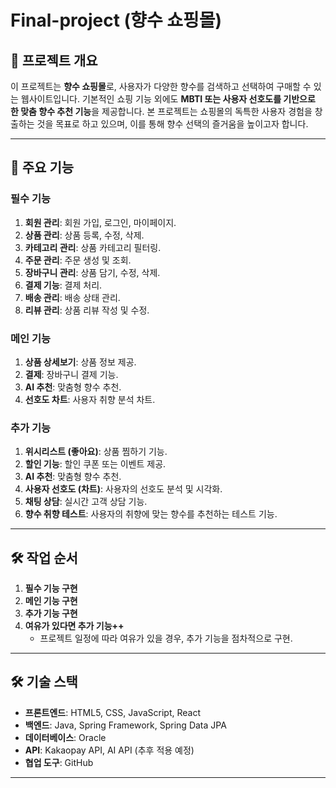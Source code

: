 # Final-project (향수 쇼핑몰)

## 📌 **프로젝트 개요**
이 프로젝트는 **향수 쇼핑몰**로, 사용자가 다양한 향수를 검색하고 선택하여 구매할 수 있는 웹사이트입니다. 기본적인 쇼핑 기능 외에도 **MBTI 또는 사용자 선호도를 기반으로 한 맞춤 향수 추천 기능**을 제공합니다. 본 프로젝트는 쇼핑몰의 독특한 사용자 경험을 창출하는 것을 목표로 하고 있으며, 이를 통해 향수 선택의 즐거움을 높이고자 합니다.

---

## 🎯 **주요 기능**

### 필수 기능
1. **회원 관리**: 회원 가입, 로그인, 마이페이지.
2. **상품 관리**: 상품 등록, 수정, 삭제.
3. **카테고리 관리**: 상품 카테고리 필터링.
4. **주문 관리**: 주문 생성 및 조회.
5. **장바구니 관리**: 상품 담기, 수정, 삭제.
6. **결제 기능**: 결제 처리.
7. **배송 관리**: 배송 상태 관리.
8. **리뷰 관리**: 상품 리뷰 작성 및 수정.

### 메인 기능
1. **상품 상세보기**: 상품 정보 제공.
2. **결제**: 장바구니 결제 기능.
3. **AI 추천**: 맞춤형 향수 추천.
4. **선호도 차트**: 사용자 취향 분석 차트.

### 추가 기능
1. **위시리스트 (좋아요)**: 상품 찜하기 기능.
2. **할인 기능**: 할인 쿠폰 또는 이벤트 제공.
3. **AI 추천**: 맞춤형 향수 추천.
4. **사용자 선호도 (차트)**: 사용자의 선호도 분석 및 시각화.
5. **채팅 상담**: 실시간 고객 상담 기능.
6. **향수 취향 테스트**: 사용자의 취향에 맞는 향수를 추천하는 테스트 기능.

---

## 🛠 **작업 순서**
1. **필수 기능 구현**
2. **메인 기능 구현**
3. **추가 기능 구현**
4. **여유가 있다면 추가 기능++**  
   - 프로젝트 일정에 따라 여유가 있을 경우, 추가 기능을 점차적으로 구현.
---

## 🛠 **기술 스택**

- **프론트엔드**: HTML5, CSS, JavaScript, React
- **백엔드**: Java, Spring Framework, Spring Data JPA
- **데이터베이스**: Oracle
- **API**: Kakaopay API, AI API (추후 적용 예정)
- **협업 도구**: GitHub 

---
